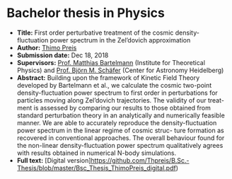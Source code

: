 # Bachelor thesis in Physics

- **Title:** First order perturbative treatment of the cosmic
density-fluctuation power spectrum in the Zel’dovich
approximation
- **Author:** [Thimo Preis](thpreis.github.io)
- **Submission date:** Dec 18, 2018
- **Supervisors:** [Prof. Matthias Bartelmann](http://www.ita.uni-heidelberg.de/research/bartelmann/) (Institute for Theoretical Physics) and [Prof. Björn M. Schäfer](http://www.ita.uni-heidelberg.de/~spirou/) (Center for Astronomy Heidelberg)
- **Abstract:** Building upon the framework of Kinetic Field Theory developed by Bartelmann et al.,
we calculate the cosmic two-point density-fluctuation power spectrum to first order in
perturbations for particles moving along Zel’dovich trajectories. The validity of our treat-
ment is assessed by comparing our results to those obtained from standard perturbation
theory in an analytically and numerically feasible manner. We are able to accurately
reproduce the density-fluctuation power spectrum in the linear regime of cosmic struc-
ture formation as recovered in conventional approaches. The overall behaviour found
for the non-linear density-fluctuation power spectrum qualitatively agrees with results
obtained in numerical N-body simulations.
- **Full text:** [Digital version]https://github.com/Thpreis/B.Sc.-Thesis/blob/master/Bsc_Thesis_ThimoPreis_digital.pdf)
